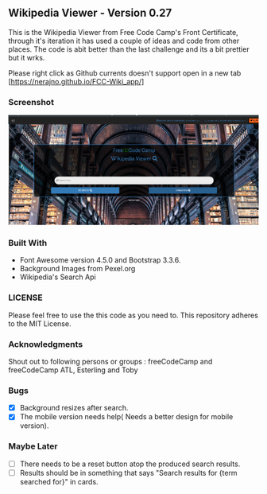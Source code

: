 ## Wikipedia Viewer  - Version 0.27
This is the Wikipedia Viewer  from Free Code Camp's Front Certificate, through it's iteration it has used a couple of ideas and code from other places. The code is abit better than the last challenge and its a bit prettier but it wrks.  

Please right click as Github currents doesn't support open in a new tab
[https://nerajno.github.io/FCC-Wiki_app/]

### Screenshot
![Image of Screenshot](https://github.com/Nerajno/FCC-Wiki_app/blob/master/wikiViewer.png)

### Built With
- Font Awesome version 4.5.0 and Bootstrap 3.3.6.
- Background Images from Pexel.org
- Wikipedia's Search Api

### LICENSE
Please feel free to use the this code as you need to.
This repository adheres to the MIT License.

### Acknowledgments
Shout out to following persons or groups : freeCodeCamp and freeCodeCamp ATL, Esterling and Toby

### Bugs


- [x] Background resizes after search.
- [x] The mobile version needs help( Needs a better design for mobile version).

### Maybe Later 
- [ ] There needs to be a reset button atop the produced search results.
- [ ] Results should be in something that says "Search results for {term searched for}" in cards.
